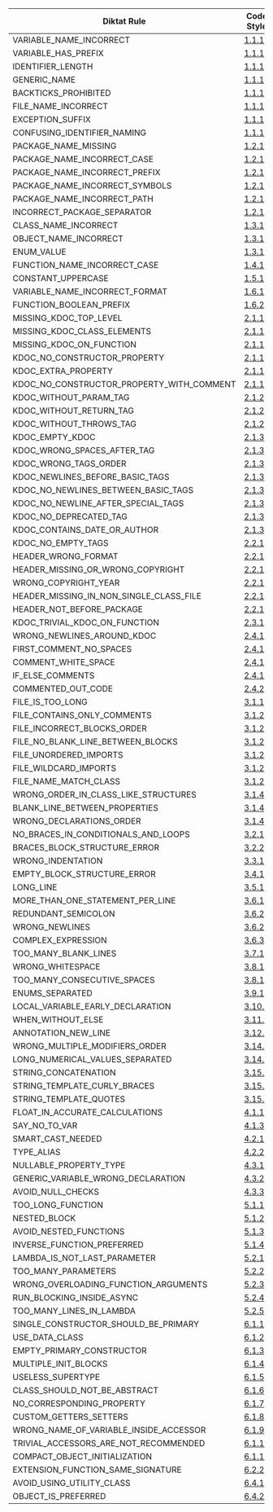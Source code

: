 | Diktat Rule | Code Style | Auto-fixed? | Chapter |
| ----------------------------------------- | ------ | --- | - |
| VARIABLE_NAME_INCORRECT | [1.1.1](guide/diktat-coding-convention.md#r1.1.1) | no |
| VARIABLE_HAS_PREFIX | [1.1.1](guide/diktat-coding-convention.md#r1.1.1) | yes |
| IDENTIFIER_LENGTH | [1.1.1](guide/diktat-coding-convention.md#r1.1.1) | no |
| GENERIC_NAME | [1.1.1](guide/diktat-coding-convention.md#r1.1.1) | yes |
| BACKTICKS_PROHIBITED | [1.1.1](guide/diktat-coding-convention.md#r1.1.1) | no |
| FILE_NAME_INCORRECT | [1.1.1](guide/diktat-coding-convention.md#r1.1.1) | yes |
| EXCEPTION_SUFFIX | [1.1.1](guide/diktat-coding-convention.md#r1.1.1) | yes |
| CONFUSING_IDENTIFIER_NAMING | [1.1.1](guide/diktat-coding-convention.md#r1.1.1) | no |
| PACKAGE_NAME_MISSING | [1.2.1](guide/diktat-coding-convention.md#r1.2.1) | yes |
| PACKAGE_NAME_INCORRECT_CASE | [1.2.1](guide/diktat-coding-convention.md#r1.2.1) | yes |
| PACKAGE_NAME_INCORRECT_PREFIX | [1.2.1](guide/diktat-coding-convention.md#r1.2.1) | yes |
| PACKAGE_NAME_INCORRECT_SYMBOLS | [1.2.1](guide/diktat-coding-convention.md#r1.2.1) | no |
| PACKAGE_NAME_INCORRECT_PATH | [1.2.1](guide/diktat-coding-convention.md#r1.2.1) | yes |
| INCORRECT_PACKAGE_SEPARATOR | [1.2.1](guide/diktat-coding-convention.md#r1.2.1) | yes |
| CLASS_NAME_INCORRECT | [1.3.1](guide/diktat-coding-convention.md#r1.3.1) | yes |
| OBJECT_NAME_INCORRECT | [1.3.1](guide/diktat-coding-convention.md#r1.3.1) | yes |
| ENUM_VALUE | [1.3.1](guide/diktat-coding-convention.md#r1.3.1) | yes |
| FUNCTION_NAME_INCORRECT_CASE | [1.4.1](guide/diktat-coding-convention.md#r1.4.1) | yes |
| CONSTANT_UPPERCASE | [1.5.1](guide/diktat-coding-convention.md#r1.5.1) | yes |
| VARIABLE_NAME_INCORRECT_FORMAT | [1.6.1](guide/diktat-coding-convention.md#r1.6.1) | yes |
| FUNCTION_BOOLEAN_PREFIX | [1.6.2](guide/diktat-coding-convention.md#r1.6.2) | yes |
| MISSING_KDOC_TOP_LEVEL | [2.1.1](guide/diktat-coding-convention.md#r2.1.1) | no |
| MISSING_KDOC_CLASS_ELEMENTS | [2.1.1](guide/diktat-coding-convention.md#r2.1.1) | no |
| MISSING_KDOC_ON_FUNCTION | [2.1.1](guide/diktat-coding-convention.md#r2.1.1) | yes |
| KDOC_NO_CONSTRUCTOR_PROPERTY | [2.1.1](guide/diktat-coding-convention.md#r2.1.1) | yes |
| KDOC_EXTRA_PROPERTY | [2.1.1](guide/diktat-coding-convention.md#r2.1.1) | no |
| KDOC_NO_CONSTRUCTOR_PROPERTY_WITH_COMMENT | [2.1.1](guide/diktat-coding-convention.md#r2.1.1) | yes |
| KDOC_WITHOUT_PARAM_TAG | [2.1.2](guide/diktat-coding-convention.md#r2.1.2) | yes |
| KDOC_WITHOUT_RETURN_TAG | [2.1.2](guide/diktat-coding-convention.md#r2.1.2) | yes |
| KDOC_WITHOUT_THROWS_TAG | [2.1.2](guide/diktat-coding-convention.md#r2.1.2) | yes |
| KDOC_EMPTY_KDOC | [2.1.3](guide/diktat-coding-convention.md#r2.1.3) | no |
| KDOC_WRONG_SPACES_AFTER_TAG | [2.1.3](guide/diktat-coding-convention.md#r2.1.3) | yes |
| KDOC_WRONG_TAGS_ORDER | [2.1.3](guide/diktat-coding-convention.md#r2.1.3) | yes |
| KDOC_NEWLINES_BEFORE_BASIC_TAGS | [2.1.3](guide/diktat-coding-convention.md#r2.1.3) | yes |
| KDOC_NO_NEWLINES_BETWEEN_BASIC_TAGS | [2.1.3](guide/diktat-coding-convention.md#r2.1.3) | yes |
| KDOC_NO_NEWLINE_AFTER_SPECIAL_TAGS | [2.1.3](guide/diktat-coding-convention.md#r2.1.3) | yes |
| KDOC_NO_DEPRECATED_TAG | [2.1.3](guide/diktat-coding-convention.md#r2.1.3) | yes |
| KDOC_CONTAINS_DATE_OR_AUTHOR | [2.1.3](guide/diktat-coding-convention.md#r2.1.3) | no |
| KDOC_NO_EMPTY_TAGS | [2.2.1](guide/diktat-coding-convention.md#r2.2.1) | no |
| HEADER_WRONG_FORMAT | [2.2.1](guide/diktat-coding-convention.md#r2.2.1) | yes |
| HEADER_MISSING_OR_WRONG_COPYRIGHT | [2.2.1](guide/diktat-coding-convention.md#r2.2.1) | yes |
| WRONG_COPYRIGHT_YEAR | [2.2.1](guide/diktat-coding-convention.md#r2.2.1) | yes |
| HEADER_MISSING_IN_NON_SINGLE_CLASS_FILE | [2.2.1](guide/diktat-coding-convention.md#r2.2.1) | no |
| HEADER_NOT_BEFORE_PACKAGE | [2.2.1](guide/diktat-coding-convention.md#r2.2.1) | yes |
| KDOC_TRIVIAL_KDOC_ON_FUNCTION | [2.3.1](guide/diktat-coding-convention.md#r2.3.1) | no |
| WRONG_NEWLINES_AROUND_KDOC | [2.4.1](guide/diktat-coding-convention.md#r2.4.1) | yes |
| FIRST_COMMENT_NO_SPACES | [2.4.1](guide/diktat-coding-convention.md#r2.4.1) | yes |
| COMMENT_WHITE_SPACE | [2.4.1](guide/diktat-coding-convention.md#r2.4.1) | yes |
| IF_ELSE_COMMENTS | [2.4.1](guide/diktat-coding-convention.md#r2.4.1) | yes |
| COMMENTED_OUT_CODE | [2.4.2](guide/diktat-coding-convention.md#r2.4.2) | no |
| FILE_IS_TOO_LONG | [3.1.1](guide/diktat-coding-convention.md#r3.1.1) | no |
| FILE_CONTAINS_ONLY_COMMENTS | [3.1.2](guide/diktat-coding-convention.md#r3.1.2) | no |
| FILE_INCORRECT_BLOCKS_ORDER | [3.1.2](guide/diktat-coding-convention.md#r3.1.2) | yes |
| FILE_NO_BLANK_LINE_BETWEEN_BLOCKS | [3.1.2](guide/diktat-coding-convention.md#r3.1.2) | yes |
| FILE_UNORDERED_IMPORTS | [3.1.2](guide/diktat-coding-convention.md#r3.1.2) | yes |
| FILE_WILDCARD_IMPORTS | [3.1.2](guide/diktat-coding-convention.md#r3.1.2) | no |
| FILE_NAME_MATCH_CLASS | [3.1.2](guide/diktat-coding-convention.md#r3.1.2) | yes |
| WRONG_ORDER_IN_CLASS_LIKE_STRUCTURES | [3.1.4](guide/diktat-coding-convention.md#r3.1.4) | yes |
| BLANK_LINE_BETWEEN_PROPERTIES | [3.1.4](guide/diktat-coding-convention.md#r3.1.4) | yes |
| WRONG_DECLARATIONS_ORDER | [3.1.4](guide/diktat-coding-convention.md#r3.1.4) | yes |
| NO_BRACES_IN_CONDITIONALS_AND_LOOPS | [3.2.1](guide/diktat-coding-convention.md#r3.2.1) | yes |
| BRACES_BLOCK_STRUCTURE_ERROR | [3.2.2](guide/diktat-coding-convention.md#r3.2.2) | yes |
| WRONG_INDENTATION | [3.3.1](guide/diktat-coding-convention.md#r3.3.1) | yes |
| EMPTY_BLOCK_STRUCTURE_ERROR | [3.4.1](guide/diktat-coding-convention.md#r3.4.1) | yes |
| LONG_LINE | [3.5.1](guide/diktat-coding-convention.md#r3.5.1) | yes |
| MORE_THAN_ONE_STATEMENT_PER_LINE | [3.6.1](guide/diktat-coding-convention.md#r3.6.1) | yes |
| REDUNDANT_SEMICOLON | [3.6.2](guide/diktat-coding-convention.md#r3.6.2) | yes |
| WRONG_NEWLINES | [3.6.2](guide/diktat-coding-convention.md#r3.6.2) | yes |
| COMPLEX_EXPRESSION | [3.6.3](guide/diktat-coding-convention.md#r3.6.3) | no |
| TOO_MANY_BLANK_LINES | [3.7.1](guide/diktat-coding-convention.md#r3.7.1) | yes |
| WRONG_WHITESPACE | [3.8.1](guide/diktat-coding-convention.md#r3.8.1) | yes |
| TOO_MANY_CONSECUTIVE_SPACES | [3.8.1](guide/diktat-coding-convention.md#r3.8.1) | yes |
| ENUMS_SEPARATED | [3.9.1](guide/diktat-coding-convention.md#r3.9.1) | yes |
| LOCAL_VARIABLE_EARLY_DECLARATION | [3.10.2](guide/diktat-coding-convention.md#r3.10.2) | no |
| WHEN_WITHOUT_ELSE | [3.11.1](guide/diktat-coding-convention.md#r3.11.1) | yes |
| ANNOTATION_NEW_LINE | [3.12.1](guide/diktat-coding-convention.md#r3.12.1) | yes |
| WRONG_MULTIPLE_MODIFIERS_ORDER | [3.14.1](guide/diktat-coding-convention.md#r3.14.1) | yes |
| LONG_NUMERICAL_VALUES_SEPARATED | [3.14.2](guide/diktat-coding-convention.md#r3.14.2) | yes |
| STRING_CONCATENATION | [3.15.1](guide/diktat-coding-convention.md#r3.15.1) | no |
| STRING_TEMPLATE_CURLY_BRACES | [3.15.2](guide/diktat-coding-convention.md#r3.15.2) | yes |
| STRING_TEMPLATE_QUOTES | [3.15.2](guide/diktat-coding-convention.md#r3.15.2) | yes |
| FLOAT_IN_ACCURATE_CALCULATIONS | [4.1.1](guide/diktat-coding-convention.md#r4.1.1) | no |
| SAY_NO_TO_VAR | [4.1.3](guide/diktat-coding-convention.md#r4.1.3) | no |
| SMART_CAST_NEEDED | [4.2.1](guide/diktat-coding-convention.md#r4.2.1) | yes |
| TYPE_ALIAS | [4.2.2](guide/diktat-coding-convention.md#r4.2.2) | no |
| NULLABLE_PROPERTY_TYPE | [4.3.1](guide/diktat-coding-convention.md#r4.3.1) | yes |
| GENERIC_VARIABLE_WRONG_DECLARATION | [4.3.2](guide/diktat-coding-convention.md#r4.3.2) | yes |
| AVOID_NULL_CHECKS | [4.3.3](guide/diktat-coding-convention.md#r4.3.3) | no |
| TOO_LONG_FUNCTION | [5.1.1](guide/diktat-coding-convention.md#r5.1.1) | no |
| NESTED_BLOCK | [5.1.2](guide/diktat-coding-convention.md#r5.1.2) | no |
| AVOID_NESTED_FUNCTIONS | [5.1.3](guide/diktat-coding-convention.md#r5.1.3) | yes |
| INVERSE_FUNCTION_PREFERRED | [5.1.4](guide/diktat-coding-convention.md#r5.1.4) | yes |
| LAMBDA_IS_NOT_LAST_PARAMETER | [5.2.1](guide/diktat-coding-convention.md#r5.2.1) | no |
| TOO_MANY_PARAMETERS | [5.2.2](guide/diktat-coding-convention.md#r5.2.2) | no |
| WRONG_OVERLOADING_FUNCTION_ARGUMENTS | [5.2.3](guide/diktat-coding-convention.md#r5.2.3) | no |
| RUN_BLOCKING_INSIDE_ASYNC | [5.2.4](guide/diktat-coding-convention.md#r5.2.4) | no |
| TOO_MANY_LINES_IN_LAMBDA | [5.2.5](guide/diktat-coding-convention.md#r5.2.5) | no |
| SINGLE_CONSTRUCTOR_SHOULD_BE_PRIMARY | [6.1.1](guide/diktat-coding-convention.md#r6.1.1) | yes |
| USE_DATA_CLASS | [6.1.2](guide/diktat-coding-convention.md#r6.1.2) | no |
| EMPTY_PRIMARY_CONSTRUCTOR | [6.1.3](guide/diktat-coding-convention.md#r6.1.3) | yes |
| MULTIPLE_INIT_BLOCKS | [6.1.4](guide/diktat-coding-convention.md#r6.1.4) | yes |
| USELESS_SUPERTYPE | [6.1.5](guide/diktat-coding-convention.md#r6.1.5) | yes |
| CLASS_SHOULD_NOT_BE_ABSTRACT | [6.1.6](guide/diktat-coding-convention.md#r6.1.6) | yes |
| NO_CORRESPONDING_PROPERTY | [6.1.7](guide/diktat-coding-convention.md#r6.1.7) | no |
| CUSTOM_GETTERS_SETTERS | [6.1.8](guide/diktat-coding-convention.md#r6.1.8) | no |
| WRONG_NAME_OF_VARIABLE_INSIDE_ACCESSOR | [6.1.9](guide/diktat-coding-convention.md#r6.1.9) | no |
| TRIVIAL_ACCESSORS_ARE_NOT_RECOMMENDED | [6.1.10](guide/diktat-coding-convention.md#r6.1.10) | yes |
| COMPACT_OBJECT_INITIALIZATION | [6.1.11](guide/diktat-coding-convention.md#r6.1.11) | yes |
| EXTENSION_FUNCTION_SAME_SIGNATURE | [6.2.2](guide/diktat-coding-convention.md#r6.2.2) | no |
| AVOID_USING_UTILITY_CLASS | [6.4.1](guide/diktat-coding-convention.md#r6.4.1) | no |
| OBJECT_IS_PREFERRED | [6.4.2](guide/diktat-coding-convention.md#r6.4.2) | yes |[1, 2]